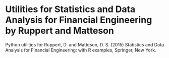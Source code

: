 # Utilities for Statistics and Data Analysis for Financial Engineering by Ruppert and Matteson

Python utilities for Ruppert, D. and Matteson,  D. S. (2015) Statistics and Data Analysis for Financial Engineering: with R examples, Springer, New York.